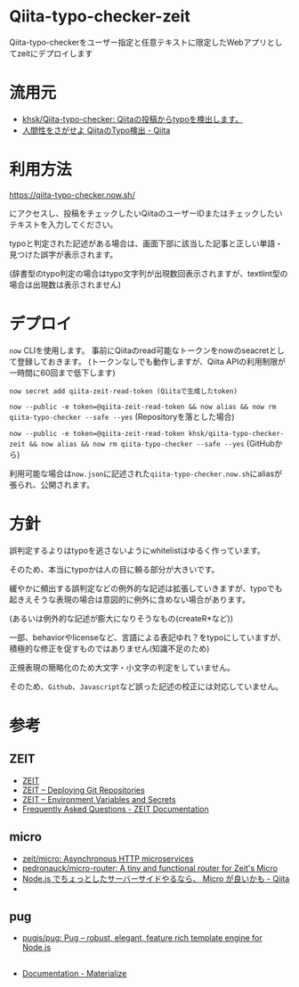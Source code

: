 # Qiita-typo-checker-zeit
Qiita-typo-checkerをユーザー指定と任意テキストに限定したWebアプリとしてzeitにデプロイします

# 流用元

* [khsk/Qiita-typo-checker: Qiitaの投稿からtypoを検出します。](https://github.com/khsk/Qiita-typo-checker)
* [人間性をさがせよ QiitaのTypo検出 - Qiita](https://qiita.com/khsk/items/085db0947c650e2db463)

# 利用方法

https://qiita-typo-checker.now.sh/

にアクセスし、投稿をチェックしたいQiitaのユーザーIDまたはチェックしたいテキストを入力してください。

typoと判定された記述がある場合は、画面下部に該当した記事と正しい単語・見つけた誤字が表示されます。

(辞書型のtypo判定の場合はtypo文字列が出現数回表示されますが、textlint型の場合は出現数は表示されません)

# デプロイ

`now` CLIを使用します。
事前にQiitaのread可能なトークンをnowのseacretとして登録しておきます。
(トークンなしでも動作しますが、Qiita APIの利用制限が一時間に60回まで低下します)

`now secret add qiita-zeit-read-token (Qiitaで生成したtoken)`

`now --public -e token=@qiita-zeit-read-token && now alias && now rm qiita-typo-checker --safe --yes`
(Repositoryを落とした場合)

`now --public -e token=@qiita-zeit-read-token khsk/qiita-typo-checker-zeit && now alias && now rm qiita-typo-checker --safe --yes`
(GitHubから)

利用可能な場合は`now.json`に記述された`qiita-typo-checker.now.sh`にaliasが張られ、公開されます。

# 方針

誤判定するよりはtypoを逃さないようにwhitelistはゆるく作っています。

そのため、本当にtypoかは人の目に頼る部分が大きいです。

緩やかに頻出する誤判定などの例外的な記述は拡張していきますが、typoでも起きえそうな表現の場合は意図的に例外に含めない場合があります。

(あるいは例外的な記述が膨大になりそうなもの(createR*など))

一部、behaviorやlicenseなど、言語による表記ゆれ？をtypoにしていますが、積極的な修正を促すものではありません(知識不足のため)

正規表現の簡略化のため大文字・小文字の判定をしていません。

そのため、`Github`、`Javascript`など誤った記述の校正には対応していません。

# 参考

## ZEIT

* [ZEIT](https://zeit.co)
* [ZEIT – Deploying Git Repositories](https://zeit.co/blog/github)
* [ZEIT – Environment Variables and Secrets](https://zeit.co/blog/environment-variables-secrets)
* [Frequently Asked Questions - ZEIT Documentation](https://zeit.co/docs/other/faq)

## micro

* [zeit/micro: Asynchronous HTTP microservices](https://github.com/zeit/micro)
* [pedronauck/micro-router: A tiny and functional router for Zeit's Micro](https://github.com/pedronauck/micro-router)
* [Node.js でちょっとしたサーバーサイドやるなら、 Micro が良いかも - Qiita](https://qiita.com/acro5piano/items/d421e2d41ee15e20e1de)
* 

## pug

* [pugjs/pug: Pug – robust, elegant, feature rich template engine for Node.js](https://github.com/pugjs/pug)

## 

* [Documentation - Materialize](https://materializecss.com/)
